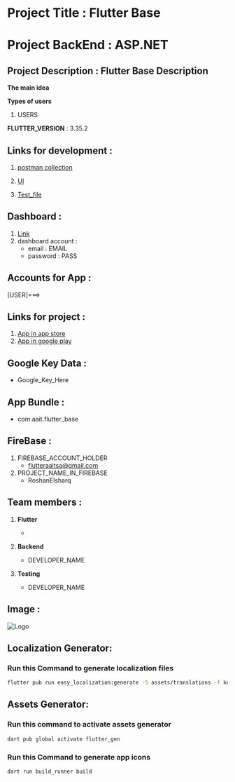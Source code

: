 # Project Title : Flutter Base

# Project BackEnd : ASP.NET

## Project Description : Flutter Base Description

**The main idea**

**Types of users**

1. USERS

**FLUTTER_VERSION** : 3.35.2

## Links for development :

1. [postman collection](ADD_LINK_HERE)

2. [UI](UI_LINK)

3. [Test_file](TEST_FILE_LINK)

## Dashboard :

1. [Link](DASHBOARD_LINK)
2. dashboard account :
   - email : EMAIL
   - password : PASS

## Accounts for App :

[USER]===>

## Links for project :

1. [App in app store]()
2. [App in google play]()

## Google Key Data :

- Google_Key_Here

## App Bundle :

- com.aait.flutter_base

## FireBase :

1. FIREBASE_ACCOUNT_HOLDER
   - flutteraaitsa@gmail.com
2. PROJECT_NAME_IN_FIREBASE
   - RoshanElsharq

## Team members :

1. **Flutter**

   - 

2. **Backend**

   - DEVELOPER_NAME

3. **Testing**

   - DEVELOPER_NAME

## Image :

![Logo](assets/svg/logo.svg)

## Localization Generator:

### Run this Command to generate localization files

```bash
flutter pub run easy_localization:generate -S assets/translations -f keys -o locale_keys.g.dart
```

## Assets Generator:

### Run this command to activate assets generator

```bash
dart pub global activate flutter_gen
```

### Run this Command to generate app icons

```bash
dart run build_runner build
```
